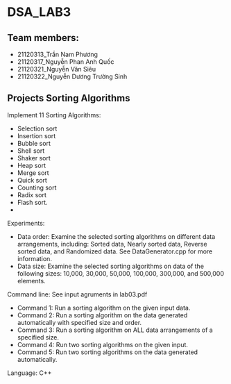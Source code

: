 # DSA_LAB3
## Team members:
- 21120313_Trần Nam Phương
- 21120317_Nguyễn Phan Anh Quốc
- 21120321_Nguyễn Văn Siêu
- 21120322_Nguyễn Dương Trường Sinh

## Projects Sorting Algorithms 
Implement 11 Sorting Algorithms: 
- Selection sort
- Insertion sort
- Bubble sort
- Shell sort
- Shaker sort
- Heap sort
- Merge sort
- Quick sort
- Counting sort
- Radix sort
- Flash sort.
- 
Experiments: 
- Data order: Examine the selected sorting algorithms on different data arrangements, including: Sorted data, Nearly sorted data, Reverse sorted data, and Randomized data. See DataGenerator.cpp for more information.
- Data size: Examine the selected sorting algorithms on data of the following sizes: 10,000,
30,000, 50,000, 100,000, 300,000, and 500,000 elements.

Command line: See input agruments in lab03.pdf
- Command 1: Run a sorting algorithm on the given input data.
- Command 2: Run a sorting algorithm on the data generated automatically with specified size and order.
- Command 3: Run a sorting algorithm on ALL data arrangements of a specified size.
- Command 4: Run two sorting algorithms on the given input.
- Command 5: Run two sorting algorithms on the data generated automatically.

Language: C++
